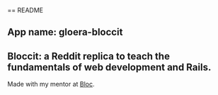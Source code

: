 == README
## App name: gloera-bloccit 
## Bloccit: a Reddit replica to teach the fundamentals of web development and Rails.

Made with my mentor at [Bloc](http://bloc.io).


